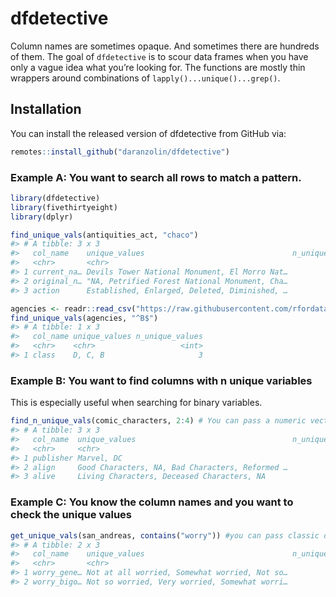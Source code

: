 
<!-- README.md is generated from README.Rmd. Please edit that file -->

# dfdetective

Column names are sometimes opaque. And sometimes there are hundreds of
them. The goal of `dfdetective` is to scour data frames when you have
only a vague idea what you’re looking for. The functions are mostly thin
wrappers around combinations of `lapply()...unique()...grep()`.

## Installation

You can install the released version of dfdetective from GitHub via:

``` r
remotes::install_github("daranzolin/dfdetective")
```

### Example A: You want to search all rows to match a pattern.

``` r
library(dfdetective)
library(fivethirtyeight)
library(dplyr)

find_unique_vals(antiquities_act, "chaco")
#> # A tibble: 3 x 3
#>   col_name    unique_values                                 n_unique_values
#>   <chr>       <chr>                                                   <int>
#> 1 current_na… Devils Tower National Monument, El Morro Nat…             151
#> 2 original_n… "NA, Petrified Forest National Monument, Cha…              67
#> 3 action      Established, Enlarged, Deleted, Diminished, …              62

agencies <- readr::read_csv("https://raw.githubusercontent.com/rfordatascience/tidytuesday/master/data/2019/2019-01-15/agencies.csv")
find_unique_vals(agencies, "^B$")
#> # A tibble: 1 x 3
#>   col_name unique_values n_unique_values
#>   <chr>    <chr>                   <int>
#> 1 class    D, C, B                     3
```

### Example B: You want to find columns with n unique variables

This is especially useful when searching for binary
variables.

``` r
find_n_unique_vals(comic_characters, 2:4) # You can pass a numeric vector to the n_unique argument
#> # A tibble: 3 x 3
#>   col_name  unique_values                                   n_unique_values
#>   <chr>     <chr>                                                     <int>
#> 1 publisher Marvel, DC                                                    2
#> 2 align     Good Characters, NA, Bad Characters, Reformed …               4
#> 3 alive     Living Characters, Deceased Characters, NA                    3
```

### Example C: You know the column names and you want to check the unique values

``` r
get_unique_vals(san_andreas, contains("worry")) #you can pass classic dplyr select helpers, e.g. starts_with(), contains(), etc.
#> # A tibble: 2 x 3
#>   col_name    unique_values                                 n_unique_values
#>   <chr>       <chr>                                                   <int>
#> 1 worry_gene… Not at all worried, Somewhat worried, Not so…               5
#> 2 worry_bigo… Not so worried, Very worried, Somewhat worri…               5
```
